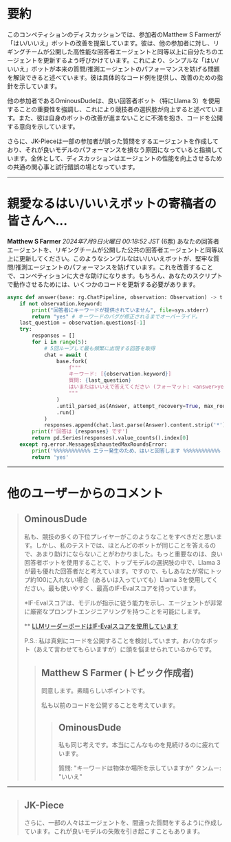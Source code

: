 # 要約 
このコンペティションのディスカッションでは、参加者のMatthew S Farmerが「はい/いいえ」ボットの改善を提案しています。彼は、他の参加者に対し、リギングチームが公開した高性能な回答者エージェントと同等以上に自分たちのエージェントを更新するよう呼びかけています。これにより、シンプルな「はい/いいえ」ボットが本来の質問/推測エージェントのパフォーマンスを妨げる問題を解決できると述べています。彼は具体的なコード例を提供し、改善のための指針を示しています。

他の参加者であるOminousDudeは、良い回答者ボット（特にLlama 3）を使用することの重要性を強調し、これにより競技者の選択肢が向上すると述べています。また、彼は自身のボットの改善が進まないことに不満を抱き、コードを公開する意向を示しています。

さらに、JK-Pieceは一部の参加者が誤った質問をするエージェントを作成しており、それが良いモデルのパフォーマンスを損なう原因になっていると指摘しています。全体として、ディスカッションはエージェントの性能を向上させるための共通の関心事と試行錯誤の場となっています。

---
# 親愛なるはい/いいえボットの寄稿者の皆さんへ...
**Matthew S Farmer** *2024年7月9日火曜日 00:18:52 JST* (6票)
あなたの回答者エージェントを、リギングチームが公開した公共の回答者エージェントと同等以上に更新してください。このようなシンプルなはい/いいえボットが、堅牢な質問/推測エージェントのパフォーマンスを妨げています。これを改善することで、コンペティションに大きな助けになります。もちろん、あなたのスクリプトで動作させるためには、いくつかのコードを更新する必要があります。

```python
async def answer(base: rg.ChatPipeline, observation: Observation) -> t.Literal["yes", "no"]:
    if not observation.keyword:
        print("回答者にキーワードが提供されていません", file=sys.stderr)
        return "yes" # キーワードのバグが修正されるまでオーバーライド。
    last_question = observation.questions[-1]
    try:
        responses = []
        for i in range(5):
            # 5回ループして最も頻繁に出現する回答を取得
            chat = await (
                base.fork(
                    f"""
                    キーワード: [{observation.keyword}]
                    質問: {last_question}
                    はいまたはいいえで答えてください (フォーマット: <answer>yes</answer> OR <answer>no</answer>)
                    """
                )
                .until_parsed_as(Answer, attempt_recovery=True, max_rounds=20)
                .run()
            )
            responses.append(chat.last.parse(Answer).content.strip('*'))
        print(f'回答は {responses} です')
        return pd.Series(responses).value_counts().index[0]
    except rg.error.MessagesExhaustedMaxRoundsError:
        print('%%%%%%%%%%%% エラー発生のため、はいと回答します %%%%%%%%%%%% ')
        return 'yes'
```
---
 # 他のユーザーからのコメント
> ## OminousDude
> 
> 私も、競技の多くの下位プレイヤーがこのようなことをすべきだと思います。しかし、私のテストでは、ほとんどのボットが同じことを答えるので、あまり助けにならないことがわかりました。もっと重要なのは、良い回答者ボットを使用することで、トップモデルの選択肢の中で、Llama 3が最も優れた回答者だと考えています。ですので、もしあなたが常にトップ約100に入れない場合（あるいは入っていても）Llama 3を使用してください。最も使いやすく、最高のIF-Evalスコアを持っています。
> 
> *IF-Evalスコアは、モデルが指示に従う能力を示し、エージェントが非常に厳密なプロンプトエンジニアリングを持つことを可能にします。
> 
> ** [LLMリーダーボードはIF-Evalスコアを使用しています](https://huggingface.co/spaces/open-llm-leaderboard/open_llm_leaderboard)
> 
> P.S.: 私は真剣にコードを公開することを検討しています。おバカなボット（あえて言わせてもらいますが）に頭を悩ませられているからです。
> 
> > ## Matthew S Farmer (トピック作成者)
> > 
> > 同意します。素晴らしいポイントです。
> > 
> > 私も以前のコードを公開することを考えています。
> > 
> > > ## OminousDude
> > > 
> > > 私も同じ考えです。本当にこんなものを見続けるのに疲れています。
> > > 
> > > 質問: "キーワードは物体か場所を示していますか" タンムー: "いいえ"
> > > 
> > > 
---
> ## JK-Piece
> 
> さらに、一部の人々はエージェントを、間違った質問をするように作成しています。これが良いモデルの失敗を引き起こすこともあります。
